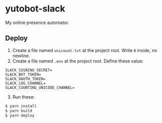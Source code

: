 # yutobot-slack
My online presence automator.

## Deploy
1. Create a file named `unicount.txt` at the project root. Write `0` inside, no newline.
2. Create a file named `.env` at the project root. Define these value:
```
SLACK_SIGNING_SECRET=
SLACK_BOT_TOKEN=
SLACK_OAUTH_TOKEN=
SLACK_LOG_CHANNEL=
SLACK_COUNTING_UNICODE_CHANNEL=
```
3. Run these:
```sh
$ yarn install
$ yarn build
$ yarn deploy
```
